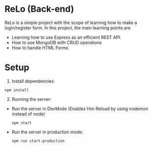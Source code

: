 # ReLo (Back-end) 

ReLo is a simple project with the scope of learning how to make a login/register form. In this project, the main learning points are 
   * Learning how to use Express as an efficient REST API.
   * How to use MongoDB with CRUD operations
   * How to handle HTML Forms
   
   
# Setup

1. Install dependencies:
```
npm install
```

2. Running the server:

  * Run the server in DevMode (Enables Hot-Reload by using nodemon instead of node)
    ```
    npm start
    ```

  * Run the server in production mode:
    ```
    npm run start-production
    ```
